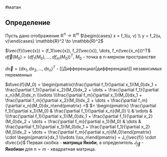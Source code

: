 #матан 
## Определение
Пусть дано отображение $\mathbb{R}^n \to \mathbb{R}^m$
$\begin{cases} x = f_1(u, v) \\ y = f_2(u, v)\end{cases} \mathbb{R}^2 \to \mathbb{R}^2$

$\vec{f}(\vec{x}) = (f_1(\vec{x}), f_2(\vec{x}), \dots, f_n(\vec{x_n}))^T$
$d\vec{f}(M_0) = (df_1(M_0), \dots, df_m(M_0))^T$, $M_0$ - точка в n-мерном пространстве

$d\vec{x} = (dx_1, dx_2, \dots, dx_n)^T$ - [[Дифференциал|дифференциал]] независимых переменных

$d\vec{f}(M_0) = \begin{pmatrix}\frac{\partial f_1}{\partial x_1}(M_0)dx_1 + \frac{\partial f_1}{\partial x_2}(M_0)dx_2 + \dots + \frac{\partial f_1}{\partial x_n}(M_0)dx_n \\\vdots \\\frac{\partial f_m}{\partial x_1}(M_0)dx_1 + \frac{\partial f_m}{\partial x_2}(M_0)dx_2 + \dots + \frac{\partial f_m}{\partial x_n}(M_0)dx_n\end{pmatrix} =$
$= \begin{pmatrix} \frac{\partial f_1}{\partial x_1}(M_0) & \frac{\partial f_1}{\partial x_n}(M_0) \\ & \vdots &  \\\frac{\partial f_1}{\partial x_1}(M_0)dx_1 + \frac{\partial f_1}{\partial x_2}(M_0)dx_2 + \dots + \frac{\partial f_m}{\partial x_1}(M_0) & \dots & \frac{\partial f_1}{\partial x_1}(M_0)dx_1 + \frac{\partial f_1}{\partial x_2}(M_0)dx_2 + \dots + \frac{\partial f_m}{\partial x_n}(M_0)\end{pmatrix} \cdot \begin{pmatrix}dx_1 \\\vdots \\sx_n\end{pmatrix} = J_{\vec{f}} \cdot d\vec{x}$
Первая скобка - **матрица Якоби**, а определитель $J_{\vec{f}}$ - **Якобиан** для $n = m$ - квадратная матрица.